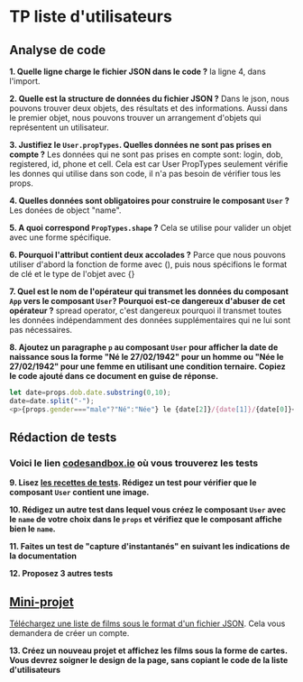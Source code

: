 # TP liste d'utilisateurs

## Analyse de code


**1. Quelle ligne charge le fichier JSON dans le code ?**
la ligne 4, dans l'import.

**2. Quelle est la structure de données du fichier JSON ?**
Dans le json, nous pouvons trouver deux objets, des résultats et des informations. Aussi dans le premier objet, nous pouvons trouver un arrangement d'objets qui représentent un utilisateur.

**3. Justifiez le `User.propTypes`. Quelles données ne sont pas prises en compte ?**
Les données qui ne sont pas prises en compte sont:  login, dob, registered, id, phone et cell. Cela est car User PropTypes seulement vérifie les donnes qui utilise dans son code, il n'a pas besoin de vérifier tous les props.

**4. Quelles données sont obligatoires pour construire le composant `User` ?**
Les donées de object "name".

**5. A quoi correspond `PropTypes.shape` ?**
Cela se utilise pour valider un objet avec une forme spécifique.

**6. Pourquoi l'attribut contient deux accolades ?**
Parce que nous pouvons utiliser d'abord la fonction de forme avec (), puis nous spécifions le format de clé et le type de l'objet avec {}

**7. Quel est le nom de l'opérateur qui transmet les données du composant `App` vers le composant `User`? Pourquoi est-ce dangereux d'abuser de cet opérateur ?**
spread operator, c'est dangereux pourquoi il transmet toutes les données indépendamment des données supplémentaires qui ne lui sont pas nécessaires.

**8. Ajoutez un paragraphe `p` au composant `User` pour afficher la date de naissance sous la forme "Né le 27/02/1942" pour un homme ou "Née le 27/02/1942" pour une femme en utilisant une condition ternaire. Copiez le code ajouté dans ce document en guise de réponse.**
```js
let date=props.dob.date.substring(0,10);
date=date.split("-");
<p>{props.gender==="male"?"Né":"Née"} le {date[2]}/{date[1]}/{date[0]}</p>
```

## Rédaction de tests

### Voici le lien [codesandbox.io](https://codesandbox.io/s/react-props-list-from-file-forked-uvi4y?file=/src/test/captureInstantanes.test.js) où vous trouverez les tests

**9. Lisez [les recettes de tests](https://fr.reactjs.org/docs/testing-recipes.html#gatsby-focus-wrapper). Rédigez un test pour vérifier que le composant `User` contient une image.**

**10. Rédigez un autre test dans lequel vous créez le composant `User` avec le `name` de votre choix dans le `props` et vérifiez que le composant affiche bien le `name`.**

**11. Faites un test de "capture d'instantanés" en suivant les indications de la documentation**

**12. Proposez 3 autres tests**


## [Mini-projet](https://mini-projet.netlify.app/)

[Téléchargez une liste de films sous le format d'un fichier JSON](https://imdb-api.com/). Cela vous demandera de créer un compte.

**13. Créez un nouveau projet et affichez les films sous la forme de cartes. Vous devrez soigner le design de la page, sans copiant le code de la liste d'utilisateurs**

